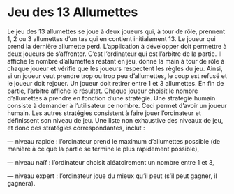 # Jeu des 13 Allumettes

Le jeu des 13 allumettes se joue à deux joueurs qui, à tour de rôle, prennent 1, 2 ou 3 allumettes
d’un tas qui en contient initialement 13. Le joueur qui prend la dernière allumette perd.
L’application à développer doit permettre à deux joueurs de s’affronter. C’est l’ordinateur qui
est l’arbitre de la partie. Il affiche le nombre d’allumettes restant en jeu, donne la main à tour de
rôle à chaque joueur et vérifie que les joueurs respectent les règles du jeu. Ainsi, si un joueur
veut prendre trop ou trop peu d’allumettes, le coup est refusé et le joueur doit rejouer. Un joueur
doit retirer entre 1 et 3 allumettes. En fin de partie, l’arbitre affiche le résultat.
Chaque joueur choisit le nombre d’allumettes à prendre en fonction d’une stratégie. Une
stratégie humain consiste à demander à l’utilisateur ce nombre. Ceci permet d’avoir un joueur
humain. Les autres stratégies consistent à faire jouer l’ordinateur et définissent son niveau de jeu.
Une liste non exhaustive des niveaux de jeu, et donc des stratégies correspondantes, inclut :

— niveau rapide : l’ordinateur prend le maximum d’allumettes possible (de manière à ce que
la partie se termine le plus rapidement possible),

— niveau naïf : l’ordinateur choisit aléatoirement un nombre entre 1 et 3,

— niveau expert : l’ordinateur joue du mieux qu’il peut (s’il peut gagner, il gagnera).
